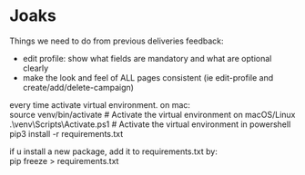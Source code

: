 # Joaks

Things we need to do from previous deliveries feedback:  
- edit profile: show what fields are mandatory and what are optional clearly
- make the look and feel of ALL pages consistent (ie edit-profile and create/add/delete-campaign) 


every time activate virtual environment. on mac:  
source venv/bin/activate  # Activate the virtual environment on macOS/Linux
.\venv\Scripts\Activate.ps1  # Activate the virtual environment in powershell  
pip3 install -r requirements.txt

if u install a new package, add it to requirements.txt by:  
pip freeze > requirements.txt


